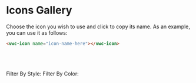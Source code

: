 # Icons Gallery

Choose the icon you wish to use and click to copy its name. 
As an example, you can use it as follows:

```html
<vwc-icon name="icon-name-here"></vwc-icon>
```

<br>
<br>
<br>


<link rel="stylesheet" href="../../assets/styles/icons-gallery.css">

<div class="div-wrapper">
  <vwc-action-group shape="pill">
    <vwc-text-field id="searchIcons" icon="search-line" placeholder="Search" appearance='ghost' shape="pill" oninput="onClickFilter()"></vwc-text-field>
    <vwc-divider orientation="vertical"></vwc-divider>
    <vwc-select id="selectCategory" appearance='ghost' shape="pill" onchange="onClickFilter()">
      <vwc-option text="Category"></vwc-option>
    </vwc-select>
  </vwc-action-group>
    <div class="tag-wrapper">
      <vwc-tag-group class="tag-group" onclick="onClickFilter()">
        Filter By Style:
        <vwc-tag id="solidTag" label="Solid" selectable shape="pill"></vwc-tag>
        <vwc-tag id="linearTag" label="Line" selectable shape="pill"></vwc-tag>
      </vwc-tag-group>
      <vwc-tag-group class="tag-group" onclick="onClickFilter()">
        Filter By Color:
        <vwc-tag id="singleTag" label="Single Color" selectable shape="pill"></vwc-tag>
        <vwc-tag id="multiTag" label="Multi Color" selectable shape="pill"></vwc-tag>
      </vwc-tag-group> 
    </div>
    <vwc-layout id="iconsLayout" gutters="small">
    </vwc-layout>
    <div class="button-wrapper">
      <vwc-button id="showMoreButton" label="Show More" appearance='filled' onclick="showMore()" shape="pill"></vwc-button>
    </div>
    <vwc-alert id="copyAlert" text="Icon name copied to clipboard" connotation="success" timeoutms="2000"></vwc-alert>
</div>

<script src="../../assets/scripts/icons-gallery.js" async></script>
